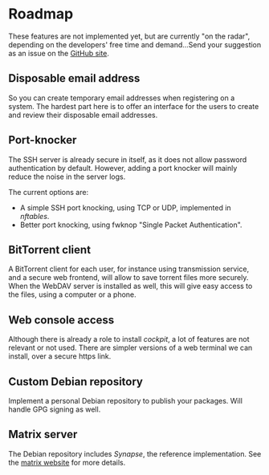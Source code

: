 # Roadmap

These features are not implemented yet, but are currently "on the radar", depending on the developers' free time and
demand...Send your suggestion as an issue on the [GitHub site](https://github.com/progmaticltd/homebox/issues).


## Disposable email address

So you can create temporary email addresses when registering on a system. The hardest part here is to offer an interface
for the users to create and review their disposable email addresses.


## Port-knocker

The SSH server is already secure in itself, as it does not allow password authentication by default. However, adding a
port knocker will mainly reduce the noise in the server logs.

The current options are:

- A simple SSH port knocking, using TCP or UDP, implemented in _nftables_.
- Better port knocking, using fwknop "Single Packet Authentication".


## BitTorrent client

A BitTorrent client for each user, for instance using transmission service, and a secure web frontend, will allow to
save torrent files more securely. When the WebDAV server is installed as well, this will give easy access to the files,
using a computer or a phone.


## Web console access

Although there is already a role to install _cockpit_, a lot of features are not relevant or not used. There are simpler
versions of a web terminal we can install, over a secure https link.


## Custom Debian repository

Implement a personal Debian repository to publish your packages. Will handle GPG signing as well.


## Matrix server

The Debian repository includes _Synapse_, the reference implementation. See the [matrix website](https://matrix.org/)
for more details.
